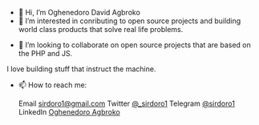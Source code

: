 - 👋 Hi, I’m Oghenedoro David Agbroko
- 👀 I’m interested in conributing to open source projects and building world class products that solve real life problems.
<!-- 🌱 I’m currently learning product management. -->
- 💞️ I’m looking to collaborate on open source projects that are based on the PHP and JS. 

I love building stuff that instruct the machine. 


- 📫 How to reach me:  
  
  Email sirdoro1@gmail.com
  Twitter <a href="https://twitter.com/_sirdoro1">@_sirdoro1</a>
  Telegram <a href="https://t.me/sirdoro1">@sirdoro1</a>
  LinkedIn <a href="#">Oghenedoro Agbroko</a>
  

<!---
sirdoro1/sirdoro1 is a ✨ special ✨ repository because its `README.md` (this file) appears on your GitHub profile.
You can click the Preview link to take a look at your changes
Updating soon 
--->
